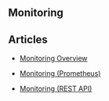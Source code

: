 <section id="main">
<div id="page">
<div class="topic_content">
<hgroup>
<h1>Monitoring</h1>
</hgroup>
<div class="padder">
<h2>Articles</h2>
<ul class="articles results">
<li><a href="/v0.12/articles/monitoring">Monitoring Overview</a></li>
</ul>
<ul class="articles results">
<li><a href="/v0.12/articles/monitoring-prometheus">Monitoring (Prometheus)</a></li>
</ul>
<ul class="articles results">
<li><a href="/v0.12/articles/monitoring-rest-api">Monitoring (REST API)</a></li>
</ul>
</div>
</div>
<!-- /#topic_content -->
</div>
<!-- /#page -->
</section>